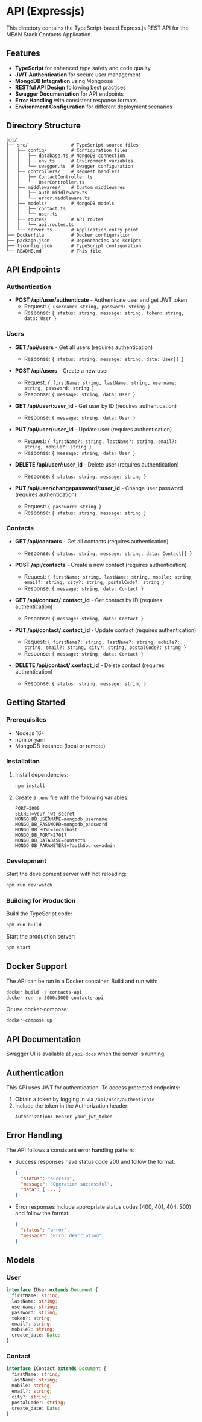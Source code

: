 # API (Expressjs)

This directory contains the TypeScript-based Express.js REST API for the MEAN Stack Contacts Application.

## Features

- **TypeScript** for enhanced type safety and code quality
- **JWT Authentication** for secure user management
- **MongoDB Integration** using Mongoose
- **RESTful API Design** following best practices
- **Swagger Documentation** for API endpoints
- **Error Handling** with consistent response formats
- **Environment Configuration** for different deployment scenarios

## Directory Structure

```
api/
├── src/                # TypeScript source files
│   ├── config/         # Configuration files
│   │   ├── database.ts # MongoDB connection
│   │   ├── env.ts      # Environment variables
│   │   └── swagger.ts  # Swagger configuration
│   ├── controllers/    # Request handlers
│   │   ├── ContactController.ts
│   │   └── UserController.ts
│   ├── middlewares/    # Custom middlewares
│   │   ├── auth.middleware.ts
│   │   └── error.middleware.ts
│   ├── models/         # MongoDB models
│   │   ├── contact.ts
│   │   └── user.ts
│   ├── routes/         # API routes
│   │   └── api.routes.ts
│   └── server.ts       # Application entry point
├── Dockerfile          # Docker configuration
├── package.json        # Dependencies and scripts
├── tsconfig.json       # TypeScript configuration
└── README.md           # This file
```

## API Endpoints

### Authentication

- **POST /api/user/authenticate** - Authenticate user and get JWT token
  - Request: `{ username: string, password: string }`
  - Response: `{ status: string, message: string, token: string, data: User }`

### Users

- **GET /api/users** - Get all users (requires authentication)
  - Response: `{ status: string, message: string, data: User[] }`

- **POST /api/users** - Create a new user
  - Request: `{ firstName: string, lastName: string, username: string, password: string }`
  - Response: `{ message: string, data: User }`

- **GET /api/user/:user_id** - Get user by ID (requires authentication)
  - Response: `{ message: string, data: User }`

- **PUT /api/user/:user_id** - Update user (requires authentication)
  - Request: `{ firstName?: string, lastName?: string, email?: string, mobile?: string }`
  - Response: `{ message: string, data: User }`

- **DELETE /api/user/:user_id** - Delete user (requires authentication)
  - Response: `{ status: string, message: string }`

- **PUT /api/user/changepassword/:user_id** - Change user password (requires authentication)
  - Request: `{ password: string }`
  - Response: `{ status: string, message: string }`

### Contacts

- **GET /api/contacts** - Get all contacts (requires authentication)
  - Response: `{ status: string, message: string, data: Contact[] }`

- **POST /api/contacts** - Create a new contact (requires authentication)
  - Request: `{ firstName: string, lastName: string, mobile: string, email?: string, city?: string, postalCode?: string }`
  - Response: `{ message: string, data: Contact }`

- **GET /api/contact/:contact_id** - Get contact by ID (requires authentication)
  - Response: `{ message: string, data: Contact }`

- **PUT /api/contact/:contact_id** - Update contact (requires authentication)
  - Request: `{ firstName?: string, lastName?: string, mobile?: string, email?: string, city?: string, postalCode?: string }`
  - Response: `{ message: string, data: Contact }`

- **DELETE /api/contact/:contact_id** - Delete contact (requires authentication)
  - Response: `{ status: string, message: string }`

## Getting Started

### Prerequisites

- Node.js 16+
- npm or yarn
- MongoDB instance (local or remote)

### Installation

1. Install dependencies:
   ```bash
   npm install
   ```

2. Create a `.env` file with the following variables:
   ```
   PORT=3000
   SECRET=your_jwt_secret
   MONGO_DB_USERNAME=mongodb_username
   MONGO_DB_PASSWORD=mongodb_password
   MONGO_DB_HOST=localhost
   MONGO_DB_PORT=27017
   MONGO_DB_DATABASE=contacts
   MONGO_DB_PARAMETERS=?authSource=admin
   ```

### Development

Start the development server with hot reloading:
```bash
npm run dev:watch
```

### Building for Production

Build the TypeScript code:
```bash
npm run build
```

Start the production server:
```bash
npm start
```

## Docker Support

The API can be run in a Docker container. Build and run with:

```bash
docker build -t contacts-api .
docker run -p 3000:3000 contacts-api
```

Or use docker-compose:
```bash
docker-compose up
```

## API Documentation

Swagger UI is available at `/api-docs` when the server is running.

## Authentication

This API uses JWT for authentication. To access protected endpoints:

1. Obtain a token by logging in via `/api/user/authenticate`
2. Include the token in the Authorization header:
   ```
   Authorization: Bearer your_jwt_token
   ```

## Error Handling

The API follows a consistent error handling pattern:

- Success responses have status code 200 and follow the format:
  ```json
  {
    "status": "success",
    "message": "Operation successful",
    "data": { ... }
  }
  ```

- Error responses include appropriate status codes (400, 401, 404, 500) and follow the format:
  ```json
  {
    "status": "error",
    "message": "Error description"
  }
  ```

## Models

### User

```typescript
interface IUser extends Document {
  firstName: string;
  lastName: string;
  username: string;
  password: string;
  token?: string;
  email?: string;
  mobile?: string;
  create_date: Date;
}
```

### Contact

```typescript
interface IContact extends Document {
  firstName: string;
  lastName: string;
  mobile: string;
  email?: string;
  city?: string;
  postalCode?: string;
  create_date: Date;
}
```